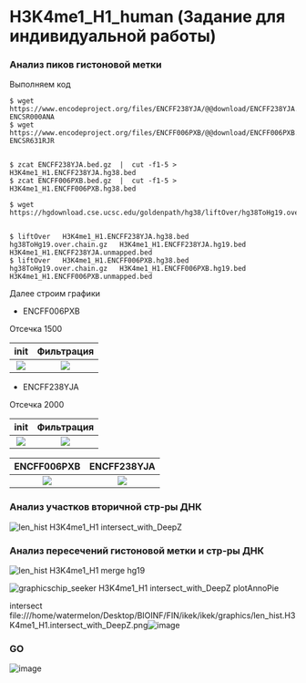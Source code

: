 # H3K4me1_H1_human (Задание для индивидуальной работы)

### Анализ пиков гистоновой метки
Выполняем код
```
$ wget https://www.encodeproject.org/files/ENCFF238YJA/@@download/ENCFF238YJA.bed.gz  ENCSR000ANA
$ wget https://www.encodeproject.org/files/ENCFF006PXB/@@download/ENCFF006PXB.bed.gz  ENCSR631RJR


$ zcat ENCFF238YJA.bed.gz  |  cut -f1-5 > H3K4me1_H1.ENCFF238YJA.hg38.bed
$ zcat ENCFF006PXB.bed.gz  |  cut -f1-5 > H3K4me1_H1.ENCFF006PXB.hg38.bed

$ wget https://hgdownload.cse.ucsc.edu/goldenpath/hg38/liftOver/hg38ToHg19.over.chain.gz


$ liftOver   H3K4me1_H1.ENCFF238YJA.hg38.bed   hg38ToHg19.over.chain.gz   H3K4me1_H1.ENCFF238YJA.hg19.bed   H3K4me1_H1.ENCFF238YJA.unmapped.bed
$ liftOver   H3K4me1_H1.ENCFF006PXB.hg38.bed   hg38ToHg19.over.chain.gz   H3K4me1_H1.ENCFF006PXB.hg19.bed   H3K4me1_H1.ENCFF006PXB.unmapped.bed

```
Далее строим графики

* ENCFF006PXB


Отсечка 1500

init            |  Фильтрация
:-------------------------:|:-------------------------:
![](https://user-images.githubusercontent.com/54990073/121434368-e719e780-c985-11eb-9a73-6ffe78940cb4.png)  |  ![](https://user-images.githubusercontent.com/54990073/121434365-e6815100-c985-11eb-894b-4f28d369a3e8.png)
* ENCFF238YJA


Отсечка 2000

init            |  Фильтрация
:-------------------------:|:-------------------------:
![](https://user-images.githubusercontent.com/54990073/121435450-94412f80-c987-11eb-882e-53b2609c1c42.png)  |  ![](https://user-images.githubusercontent.com/54990073/121435447-93a89900-c987-11eb-8aa4-e8c29cb3591f.png)


ENCFF006PXB          |  ENCFF238YJA
:-------------------------:|:-------------------------:
![](https://user-images.githubusercontent.com/54990073/121440237-3533e880-c990-11eb-80c8-4b78eca25b2b.png)  |  ![](https://user-images.githubusercontent.com/54990073/121440241-35cc7f00-c990-11eb-9b94-ef197acd2196.png)



### Анализ участков вторичной стр-ры ДНК
![len_hist H3K4me1_H1 intersect_with_DeepZ](https://user-images.githubusercontent.com/54990073/121436245-e20a6780-c988-11eb-9afd-3d30bb6374de.png)
### Анализ пересечений гистоновой метки и стр-ры ДНК
![len_hist H3K4me1_H1 merge hg19](https://user-images.githubusercontent.com/54990073/121436246-e2a2fe00-c988-11eb-8c75-259f5adb889b.png)

![graphicschip_seeker H3K4me1_H1 intersect_with_DeepZ plotAnnoPie](https://user-images.githubusercontent.com/54990073/121440672-08340580-c991-11eb-9822-5f77526e214e.png)

intersect
file:///home/watermelon/Desktop/BIOINF/FIN/ikek/ikek/graphics/len_hist.H3K4me1_H1.intersect_with_DeepZ.png![image](https://user-images.githubusercontent.com/54990073/121443768-cc9c3a00-c996-11eb-811d-51d45ecb849a.png)


### GO 

![image](https://user-images.githubusercontent.com/54990073/121439340-6f9c8600-c98e-11eb-991b-4aa36d3f0a45.png)

